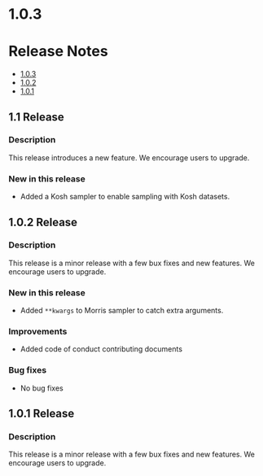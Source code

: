 # 1.0.3

# Release Notes

* [1.0.3](#103-release)
* [1.0.2](#102-release)
* [1.0.1](#101-release)


## 1.1 Release

### Description

This release introduces a new feature. We encourage users to upgrade.

### New in this release

* Added a Kosh sampler to enable sampling with Kosh datasets.

## 1.0.2 Release

### Description

This release is a minor release with a few bux fixes and new features. We encourage users to upgrade.

### New in this release

* Added `**kwargs` to Morris sampler to catch extra arguments.

### Improvements
* Added code of conduct contributing documents


### Bug fixes
* No bug fixes


## 1.0.1 Release

### Description

This release is a minor release with a few bux fixes and new features. We encourage users to upgrade.
